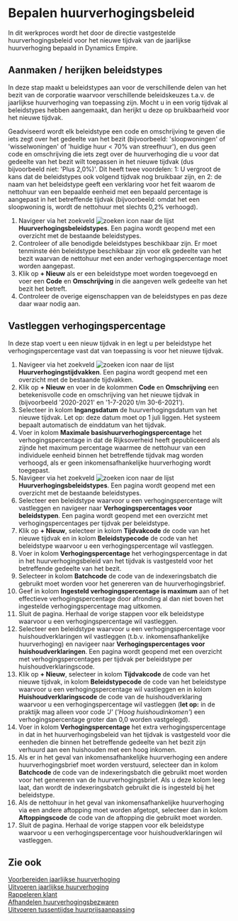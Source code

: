 # Bepalen huurverhogingsbeleid

In dit werkproces wordt het door de directie vastgestelde huurverhogingsbeleid voor het nieuwe tijdvak van de jaarlijkse huurverhoging bepaald in Dynamics Empire.

## Aanmaken / herijken beleidstypes

In deze stap maakt u beleidstypes aan voor de verschillende delen van het bezit van de corporatie waarvoor verschillende beleidskeuzes t.a.v. de jaarlijkse huurverhoging van toepassing zijn. Mocht u in een vorig tijdvak al beleidstypes hebben aangemaakt, dan herijkt u deze op bruikbaarheid voor het nieuwe tijdvak.

Geadviseerd wordt elk beleidstype een code en omschrijving te geven die iets zegt over het gedeelte van het bezit (bijvoorbeeld: 'sloopwoningen' of 'wisselwoningen' of 'huidige huur < 70% van streefhuur'), en dus geen code en omschrijving die iets zegt over de huurverhoging die u voor dat gedeelte van het bezit wilt toepassen in het nieuwe tijdvak (dus bijvoorbeeld niet: 'Plus 2,0%)'. Dit heeft twee voordelen: 1: U vergroot de kans dat de beleidstypes ook volgend tijdvak nog bruikbaar zijn, en 2: de naam van het beleidstype geeft een verklaring voor het feit waarom de nettohuur van een bepaalde eenheid met een bepaald percentage is aangepast in het betreffende tijdvak (bijvoorbeeld: omdat het een sloopwoning is, wordt de nettohuur met slechts 0,2% verhoogd).

1. Navigeer via het zoekveld ![zoeken icon](/assets/images/zoeken.png "zoeken icon") naar de lijst **Huurverhogingsbeleidstypes**. Een pagina wordt geopend met een overzicht met de bestaande beleidstypes.
2. Controleer of alle benodigde beleidstypes beschikbaar zijn. Er moet tenminste één beleidstype beschikbaar zijn voor elk gedeelte van het bezit waarvan de nettohuur met een ander verhogingspercentage moet worden aangepast.
3. Klik op **+ Nieuw** als er een beleidstype moet worden toegevoegd en voer een **Code** en **Omschrijving** in die aangeven welk gedeelte van het bezit het betreft.
4. Controleer de overige eigenschappen van de beleidstypes en pas deze daar waar nodig aan.

## Vastleggen verhogingspercentage

In deze stap voert u een nieuw tijdvak in en legt u per beleidstype het verhogingspercentage vast dat van toepassing is voor het nieuwe tijdvak.

1. Navigeer via het zoekveld ![zoeken icon](/assets/images/zoeken.png "zoeken icon") naar de lijst **Huurverhogingstijdvakken**.  Een pagina wordt geopend met een overzicht met de bestaande tijdvakken.
2. Klik op **+ Nieuw** en voer in de kolommen **Code** en **Omschrijving** een betekenisvolle code en omschrijving van het nieuwe tijdvak in (bijvoorbeeld '2020-2021' en '1-7-2020 t/m 30-6-2021').
3. Selecteer in kolom **Ingangsdatum** de huurverhogingsdatum van het nieuwe tijdvak. Let op: deze datum moet op 1 juli liggen. Het systeem bepaalt automatisch de einddatum van het tijdvak.
4. Voer in kolom **Maximale basishuurverhogingspercentage** het verhogingspercentage in dat de Rijksoverheid heeft gepubliceerd als zijnde het maximum percentage waarmee de nettohuur van een individuele eenheid binnen het betreffende tijdvak mag worden verhoogd, als er geen inkomensafhankelijke huurverhoging wordt toegepast.
5. Navigeer via het zoekveld ![zoeken icon](/assets/images/zoeken.png "zoeken icon") naar de lijst **Huurverhogingsbeleidstypes**.  Een pagina wordt geopend met een overzicht met de bestaande beleidstypes.
6. Selecteer een beleidstype waarvoor u een verhogingspercentage wilt vastleggen en navigeer naar **Verhogingspercentages voor beleidstypen**. Een pagina wordt geopend met een overzicht met verhogingspercentages per tijdvak per beleidstype.
7. Klik op **+ Nieuw**, selecteer in kolom **Tijdvakcode** de code van het nieuwe tijdvak en in kolom **Beleidstypecode** de code van het beleidstype waarvoor u een verhogingspercentage wil vastleggen.
8. Voer in kolom **Verhogingspercentage** het verhogingspercentage in dat in het huurverhogingsbeleid van het tijdvak is vastgesteld voor het betreffende gedeelte van het bezit.
9. Selecteer in kolom **Batchcode** de code van de indexeringsbatch die gebruikt moet worden voor het genereren van de huurverhogingsbrief.
10. Geef in kolom **Ingesteld verhogingspercentage is maximum** aan of het effectieve verhogingspercentage door afronding al dan niet boven het ingestelde verhogingspercentage mag uitkomen.
11. Sluit de pagina. Herhaal de vorige stappen voor elk beleidstype waarvoor u een verhogingspercentage wil vastleggen.
12. Selecteer een beleidstype waarvoor u een verhogingspercentage voor huishoudverklaringen wil vastleggen (t.b.v. inkomensafhankelijke huurverhoging) en navigeer naar **Verhogingspercentages voor huishoudverklaringen**. Een pagina wordt geopend met een overzicht met verhogingspercentages per tijdvak per beleidstype per huishoudverklaringscode.
13. Klik op **+ Nieuw**, selecteer in kolom **Tijdvakcode** de code van het nieuwe tijdvak, in kolom **Beleidstypecode** de code van het beleidstype waarvoor u een verhogingspercentage wil vastleggen en in kolom **Huishoudverklaringscode** de code van de huishoudverklaring waarvoor u een verhogingspercentage wil vastleggen (**let op:** in de praktijk mag alleen voor code *'J'* (*'Hoog huishoudinkomen'*) een verhogingspercentage groter dan 0,0 worden vastgelegd).
14. Voer in kolom **Verhogingspercentage** het extra verhogingspercentage in dat in het huurverhogingsbeleid van het tijdvak is vastgesteld voor die eenheden die binnen het betreffende gedeelte van het bezit zijn verhuurd aan een huishouden met een hoog inkomen.
15. Als er in het geval van inkomensafhankelijke huurverhoging een andere huurverhogingsbrief moet worden verstuurd, selecteer dan in kolom **Batchcode** de code van de indexeringsbatch die gebruikt moet worden voor het genereren van de huurverhogingsbrief. Als u deze kolom leeg laat, dan wordt de indexeringsbatch gebruikt die is ingesteld bij het beleidstype.
16. Als de nettohuur in het geval van inkomensafhankelijke huurverhoging via een andere aftopping moet worden afgetopt, selecteer dan in kolom **Aftoppingscode**  de code van de aftopping die gebruikt moet worden.
17. Sluit de pagina. Herhaal de vorige stappen voor elk beleidstype waarvoor u een verhogingspercentage voor huishoudverklaringen wil vastleggen.

## Zie ook

[Voorbereiden jaarlijkse huurverhoging](../voorbereiden-jaarlijkse-huurverhoging/)  
[Uitvoeren jaarlijkse huurverhoging](../uitvoeren-jaarlijkse-huurverhoging/)  
[Rappeleren klant](../rappeleren-klant/)  
[Afhandelen huurverhogingsbezwaren](../afhandelen-huurverhogingsbezwaren/)  
[Uitvoeren tussentijdse huurprijsaanpassing](../uitvoeren-tussentijdse-huurprijsaanpassing/)
